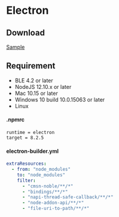 # Electron

## Download

[Sample](https://focus-resource.oss-cn-beijing.aliyuncs.com/universal/crimson-sdk-prebuild/1.0.3/node/electron.zip)

## Requirement

- BLE 4.2 or later
- NodeJS 12.10.x or later
- Mac 10.15 or later
- Windows 10 build 10.0.15063 or later
- Linux

#### .npmrc

```text
runtime = electron
target = 8.2.5
```

#### electron-builder.yml

```yaml
extraResources:
  - from: "node_modules"
    to: "node_modules"
    filter:
      - "cmsn-noble/**/*"
      - "bindings/**/*"
      - "napi-thread-safe-callback/**/*"
      - "node-addon-api/**/*"
      - "file-uri-to-path/**/*"
```
